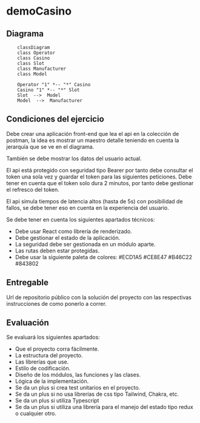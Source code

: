 # demoCasino

## Diagrama

```mermaid
    classDiagram
    class Operator
    class Casino
    class Slot
    class Manufacturer
    class Model
    
    Operator "1" *-- "*" Casino
    Casino "1" *-- "*" Slot
    Slot  -->  Model
    Model  -->  Manufacturer

```

## Condiciones del ejercicio

Debe crear una aplicación front-end que lea el api en la colección de postman, la idea es mostrar un maestro detalle teniendo en cuenta la jerarquía que se ve en el diagrama.

También se debe mostrar los datos del usuario actual.

El api está protegido con seguridad tipo Bearer por tanto debe consultar el token una sola vez y guardar el token para las siguientes peticiones. Debe tener en cuenta que el token solo dura 2 minutos, por tanto debe gestionar el refresco del token.

El api simula tiempos de latencia altos (hasta de 5s) con posibilidad de fallos, se debe tener eso en cuenta en la experiencia del usuario.

Se debe tener en cuenta los siguientes apartados técnicos:

- Debe usar React como librería de renderizado.
- Debe gestionar el estado de la aplicación.
- La seguridad debe ser gestionada en un módulo aparte.
- Las rutas deben estar protegidas.
- Debe usar la siguiente paleta de colores:
#ECD1A5
#CE8E47
#B46C22
#843802  

## Entregable
Url de repositorio público con la solución del proyecto con las respectivas instrucciones de como ponerlo a correr.

## Evaluación

Se evaluará los siguientes apartados:

- Que el proyecto corra fácilmente.
- La estructura del proyecto.
- Las librerías que use.
- Estilo de codificación.
- Diseño de los módulos, las funciones y las clases.
- Lógica de la implementación.
- Se da un plus si crea test unitarios en el proyecto.
- Se da un plus si no usa librerías de css tipo Tailwind, Chakra, etc.
- Se da un plus si utiliza Typescript
- Se da un plus si utiliza una librería para el manejo del estado tipo redux o cualquier otro.

